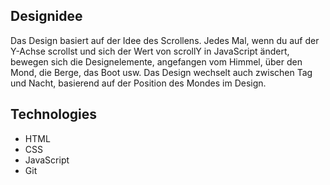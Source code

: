 ## Designidee
Das Design basiert auf der Idee des Scrollens. Jedes Mal, wenn du auf der Y-Achse scrollst und sich der Wert von scrollY in JavaScript ändert, bewegen sich die Designelemente, angefangen vom Himmel, über den Mond, die Berge, das Boot usw. Das Design wechselt auch zwischen Tag und Nacht, basierend auf der Position des Mondes im Design.

## Technologies

- HTML
- CSS
- JavaScript
- Git